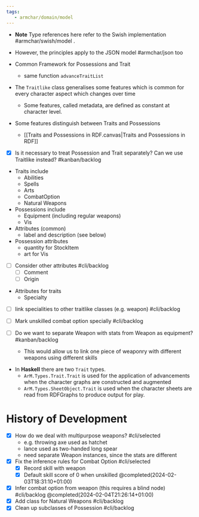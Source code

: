 ```yaml
---
tags:
   - armchar/domain/model
---
```


+ **Note** Type references here refer to the Swish implementation #armchar/swish/model .
+ However, the principles apply to the JSON model #armchar/json too


+ Common Framework for Possessions and Trait
	+ same function `advanceTraitList`
+ The `Traitlike` class generalises some features which is common for every character aspect which changes over time
	+ Some features, called metadata, are defined as constant at character level.
+ Some features distinguish between Traits and Possessions
	+ [[Traits and Possessions in RDF.canvas|Traits and Possessions in RDF]]
+ [x] Is it necessary to treat Possession and Trait separately?  Can we use Traitlike instead?  #kanban/backlog 
+ Traits include
	+ Abilities
	+ Spells
	+ Arts
	+ CombatOption 
	+ Natural Weapons
+ Possessions include
	+ Equipment (including regular weapons)
	+ Vis
+ Attributes (common)
	+ label and description (see below)
+ Possession attributes
	+ quantity for StockItem
	+ art for Vis
+ [ ] Consider other attributes #cli/backlog 
	+ [ ] Comment
	+ [ ] Origin
+ Attributes for traits
	+ Specialty
+ [ ] link specialities to other traitlike classes (e.g. weapon) #cli/backlog 

+ [ ] Mark unskilled combat option specially  #cli/backlog 
+ [ ] Do we want to separate Weapon with stats from Weapon as equipment?  #kanban/backlog 
	+ This would allow us to link one piece of weaponry with different weapons using different skills

+ In **Haskell** there are two `Trait` types.
	+ `ArM.Types.Trait.Trait` is used for the application of advancements when the character graphs are constructed and augmented
	+ `ArM.Types.SheetObject.Trait` is used when the character sheets are read from RDFGraphs to produce output for play.



# History of Development

+ [x] How do we deal with multipurpose weapons?   #cli/selected
	+  e.g. throwing axe used as hatchet
	+ lance used as two-handed long spear
	+ need separate Weapon instances, since the stats are different
+ [x] Fix the inference rules for Combat Option #cli/selected
	+ [x]  Record skill with weapon
	+ [x] Default skill score of 0 when unskilled @completed(2024-02-03T18:31:10+01:00)
+ [x] Infer combat option from weapon (this requires a blind node) #cli/backlog  @completed(2024-02-04T21:26:14+01:00)
+ [x] Add class for Natural Weapons #cli/backlog
+ [x] Clean up subclasses of Possession #cli/backlog
